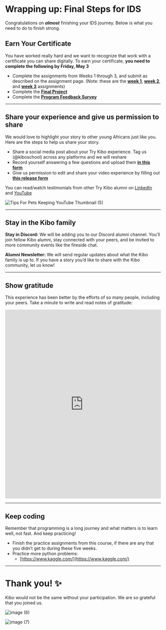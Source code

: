 # Wrapping up: Final Steps for IDS
Congratulations on **_almost_** finishing your IDS journey. Below is what you need to do to finish strong.

## Earn Your Certificate
You have worked really hard and we want to recognize that work with a certificate you can share digitally. To earn your certificate, **you need to complete the following by Friday, May 3**

- Complete the assignments from Weeks 1 through 3, and submit as described on the assignment page. (Note: these are the **[week 1](./intro-to-data/assignment.md)**, **[week 2](./databases-and-sql/assignment.md)**, and **[week 3](./data-visualization/assignment.md)** assignments)
- Complete the **[Final Project](https://lms.kibo.school/course/tkid_tk11/week_5_final_project_and_wrap_up/final_project_and_wrap_up)**
- Complete the <a href="https://forms.gle/dBRKYm9dorm1mmPY9" target="_blank">**Program Feedback Survey**</a>

---

<!-- ## Study computer science at Kibo in 2024

![Mar 2023 Degree Promo - Twitter (1)](/images/1.png)

From software engineering and product management to data science and academia, your professional options with computer science are virtually limitless. 

If you would like to build a career of impact as a world-class technologist at Kibo, learn more and indicate your interest here <a href="https://kibo.school/degree/" target="_blank">here </a>

Application opens in 2024! -->


## Share your experience and give us permission to share

We would love to highlight your story to other young Africans just like you. Here are the steps to help us share your story.

- Share a social media post about your Try Kibo experience. Tag us (@kiboschool) across any platforms and we will reshare 
- Record yourself answering a few questions and upload them <a href="https://airtable.com/appUNyakDh27cCTyP/shrehqMQH4NOVXubq" target = "_blank">**in this form** </a>
- Give us permission to edit and share your video experience by filling out **[this release form](https://kibo-school.typeform.com/release-form)**

You can read/watch testimonials from other Try Kibo alumni on <a href="https://www.linkedin.com/posts/aziz-chebil-5743731b7_kibo-onlinelearning-africa-activity-7044623279298351105-FyBw?" target = "_blank">LinkedIn</a> and <a href="https://www.youtube.com/watch?v=f7araLLjUWo&list=PLEApm5XV23vX9E6diwGxZKqVReU8-0Q-9" target = "_blank">YouTube </a>

![Tips For Pets Keeping YouTube Thumbnail (5)](/images/2.png)

---

## Stay in the Kibo family

**Stay in Discord:** We will be adding you to our Discord alumni channel. You'll join fellow Kibo alumni, stay connected with your peers, and be invited to more community events like the fireside chat.

**Alumni Newsletter:** We will send regular updates about what the Kibo family is up to. If you have a story you’d like to share with the Kibo community, let us know!

---

## Show gratitude

This experience has been better by the efforts of so many people, including your peers. Take a minute to write and read notes of gratitude:

<div style="border:1px solid rgba(0,0,0,0.1);border-radius:2px;box-sizing:border-box;overflow:hidden;position:relative;width:100%;background:#F4F4F4"><iframe src="https://padlet.com/embed/mtv54yu11hjkffl" frameborder="0" allow="camera;microphone;geolocation" style="width:100%;height:608px;display:block;padding:0;margin:0"></iframe></div>

---

## Keep coding

Remember that programming is a long journey and what matters is to learn well, not fast. And keep practicing!

- Finish the practice assignments from this course, if there are any that you didn’t get to during these five weeks.
- Practice more python problems:
  - [https://www.kaggle.com/](https://www.kaggle.com/)

---

# **Thank you! ✨**

Kibo would not be the same without your participation. We are so grateful that you joined us.

![image (6)](/images/6.png)

![image (7)](/images/7.png)
